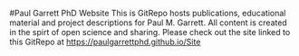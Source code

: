 #Paul Garrett PhD Website
This is GitRepo hosts publications, educational material and project descriptions for Paul M. Garrett. All content is created in the spirt of open science and sharing. Please check out the site linked to this GitRepo at https://paulgarrettphd.github.io/Site
